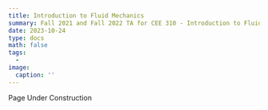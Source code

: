 ```yaml
---
title: Introduction to Fluid Mechanics
summary: Fall 2021 and Fall 2022 TA for CEE 310 - Introduction to Fluid Mechanics
date: 2023-10-24
type: docs
math: false
tags:
  - 
image:
  caption: ''
---
```


Page Under Construction